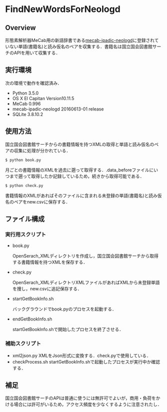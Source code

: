 # FindNewWordsForNeologd
## Overview
形態素解析器MeCab用の新語辞書である[mecab-ipadic-neologd](https://github.com/neologd/mecab-ipadic-neologd)に登録されていない単語(書籍名)と読み仮名のペアを収集する．書籍名は国立国会図書館サーチのAPIを用いて収集する．


## 実行環境
次の環境で動作を確認済み．
 - Python 3.5.0
 - OS X El Capitan Version10.11.5
 - MeCab 0.996
 - mecab-ipadic-neologd 20160613-01 release
 - SQLite 3.8.10.2

## 使用方法
国立国会図書館サーチからの書籍情報を持つXMLの取得と単語と読み仮名のペアの収集に処理が分かれている．
```
$ python book.py
```

月ごとの書籍情報のXMLを過去に遡って取得する．.data_beforeファイルにいつまで遡って取得したか記録しているため，続きから取得可能である．

```
$ python check.py
```

書籍情報のXMLがあればそのファイルに含まれる未登録の単語(書籍名)と読み仮名のペアをnew.csvに保存する．
	
## ファイル構成
### 実行用スクリプト
 - book.py

 	OpenSerach_XMLディレクトリを作成し，国立国会図書館サーチから取得する書籍情報を持つXMLを保存する．
 
 - check.py

    OpenSerach_XMLディレクトリXMLファイルがあればXMLから未登録単語を捜し，new.csvに追記保存する．
    
 - startGetBookInfo.sh

    バックグラウンドでbook.pyのプロセスを起動する．
    
 - endGetBookInfo.sh

	startGetBookInfo.shで開始したプロセスを終了させる．

### 補助スクリプト
 - xml2json.py
    XMLをJson形式に変換する．check.pyで使用している．
 - checkProcess.sh
	startGetBookInfo.shで起動したプロセスが実行中か確認する．


## 補足
国立国会図書館サーチのAPIは普通に使うには無許可でよいが，商用・負荷をかける場合には許可がいるため，アクセス頻度を少なくするように注意されたし．
